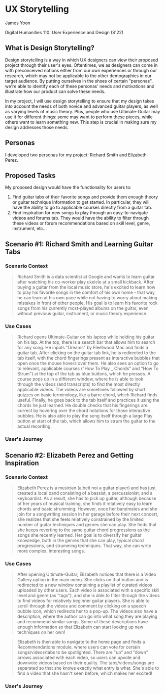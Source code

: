 # UX Storytelling

James Yoon

Digital Humanities 110: User Experience and Design (S'22)

## What is Design Storytelling?

Design storytelling is a way in which UX designers can view their proposed project through their user's eyes. Oftentimes, we as designers can come in with preconceived notions either from our own experiences or through our research, which may not be applicable to the other demographics in our target audience. By putting ourselves in the shoes of certain "personas", we're able to identify each of these personas' needs and motivations and illustrate how our product can solve these needs.

In my project, I will use design storytelling to ensure that my design takes into account the needs of both novice and advanced guitar players, as well as varying levels of music theory. Plus, people who use Ultimate-Guitar may use it for different things: some may want to perform these pieces, while others want to learn something new. This step is crucial in making sure my design addresses those needs.

## Personas

I developed two personas for my project: Richard Smith and Elizabeth Perez.




## Proposed Tasks

My proposed design would have the functionality for users to:

1. Find guitar tabs of their favorite songs and provide them enough theory or guitar technique information to get started. In particular, they will have the ability to go to applicable courses directly from a guitar tab.
2. Find inspiration for new songs to play through an easy-to-navigate videos and forums tab. They would have the ability to filter through these videos or forum recommendations based on skill level, genre, instrument, etc...


## Scenario #1: Richard Smith and Learning Guitar Tabs

### Scenario Context
> Richard Smith is a data scientist at Google and wants to learn guitar after watching his co-worker play ukelele at a small kickback. After buying a guitar from the local music store, he's excited to learn how to play his favorite songs in the comfort of his own home - that way, he can learn at his own pace while not having to worry about making mistakes in front of other people. His goal is to learn his favorite rock songs from his currently most-played albums on the guitar, even without previous guitar, instrument, or music theory experience.

### Use Cases
> Richard opens Ultimate-Guitar on his laptop while holding his guitar on his lap. At the top, there is a search bar that allows him to search for any song. He inputs "Dreams" by Fleetwood Mac and finds a guitar tab. After clicking on the guitar tab link, he is redirected to the tab itself, with the chord fingerings present as interactive bubbles that open once the mouse hovers over them. He also sees an option to go to relevant, applicable courses ("How To Play _ Chords" and "How To Strum") at the top of the tab as blue buttons, which he presses. A course pops up in a different window, where he is able to look through the videos (and transcripts) to find the most directly applicable videos. The videos are sometimes followed by short quizzes on basic terminology, like a barre chord, which Richard finds useful. Finally, he goes back to the tab itself and practices it using the chords he just learned. He double checks that his fingerings are correct by hovering over the chord notations for those interactive bubbles. He is also able to play the song itself through a large Play button at start of the tab, which allows him to strum the guitar to the actual recording.


### User's Journey


## Scenario #2: Elizabeth Perez and Getting Inspiration

### Scenario Context

> Elizabeth Perez is a musician (albeit not a guitar player) and has just created a local band consisting of a bassist, a percussionist, and a keyboardist. As a result, she has to pick up guitar, although because of her years of musical training, she finds it relatively easy to learn chords and basic strumming. However, once her bandmates and she join for a songwriting session in her garage before their next concert, she realizes that she feels relatively constrained by the limited number of guitar techniques and genres she can play. She finds that she keeps reverting to the same guitar chord progressions as the songs she recently learned. Her goal is to diversify her guitar knowledge, both in the genres that she can play, typical chord progressions, and strumming techniques. That way, she can write more complex, interesting songs.

### Use Cases
> After opening Ultimate-Guitar, Elizabeth notices that there is a Video Gallery option in the main menu. She clicks on that button and is redirected to a new window containing a playlist of curated videos uploaded by other users. Each video is associated with a specific skill level and genre (as "tags"), and she is able to filter through the videos to find videos for relatively beginner guitar players. She is able to scroll through the videos and comment by clicking on a speech bubble icon, which redirects her to a pop-up. The videos also have a description, where the author can go into what song they are playing and recommend similar songs. Some of these descriptions have enough information so that Elizabeth can start looking up new techniques on her own!

> Elizabeth is then able to navigate to the home page and finds a Recommendations module, where users can vote for certain songs/videos/tabs to be spotlighted. There are "up" and "down" arrows associated with each video, so users can upvote and downvote videos based on their quality. The tabs/videos/songs are separated so that she knows exactly what entry is what. She's able to find a video that she hasn't seen before, which makes her excited!

### User's Journey
